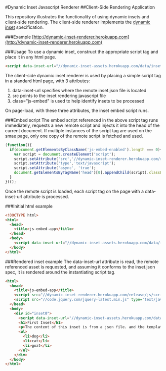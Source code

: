 #Dynamic Inset Javascript Renderer
##Client-Side Rendering Application

This repository illustrates the functionality of using dynamic insets and client-side rendering.
The client-side renderer implements the [dynamic inset](https://docs.google.com/document/d/1NQ0UZYnyq89RFg3-Y7WxmYr7qVhsVBIrNPDpmgF66JA/edit?usp=sharing) specification.

###Example
[http://dynamic-inset-renderer.herokuapp.com](http://dynamic-inset-renderer.herokuapp.com)

###Usage
To use a dynamic inset, construct the appropriate script tag and place it in any html page.
```html
<script data-inset-url="//dynamic-inset-assets.herokuapp.com/data/inset.json" src="http://dynamic-inset-assets.herokuapp.com/javascripts/embed.js" class="js-embed" ></script>
```
The client-side dynamic inset renderer is used by placing a simple script tag in a standard html page, with 3 attributes:
1. data-inset-url specifies where the remote inset.json file is located
1. src points to the inset rendering javascript file
1. class="js-embed" is used to help identify insets to be processed

On page-load, with these three attributes, the inset embed script runs.

###Embed script
The embed script referenced in the above script tag runs immediately, requests a new remote script and injects it into the head of the current document.
If multiple instances of the script tag are used on the smae page, only one copy of the remote script is fetched and used.

```javascript
(function(){
  if(document.getElementsByClassName('js-embed-enabled').length === 0){
    var script = document.createElement('script');
    script.setAttribute('src','//dynamic-inset-renderer.herokuapp.com/release/js/script.js');
    script.setAttribute('type','text/javascript');
    script.setAttribute('async', 'true');
    document.getElementsByTagName('head')[0].appendChild(script).classList.add("js-embed-enabled");
  }
})();
```

Once the remote script is loaded, each script tag on the page with a data-inset-url attribute is processed.

###Initial html example
```html
<!DOCTYPE html>
<html>
  <head>
    <title>js-embed-app</title>
  </head>
  <body>
    <script data-inset-url="//dynamic-inset-assets.herokuapp.com/data/inset.json" src="//dynamic-inset-renderer.herokuapp.com/release/js/embed.js" class="js-embed" ></script>
  </body>
</html>
```

###Rendered inset example
The data-inset-url attribute is read, the remote referenced asset is requested, and assuming it conforms to the inset.json spec, it is rendered around the instantiating script tag.
```html
<html>
  <head>
    <title>js-embed-app</title>
    <script src="//dynamic-inset-renderer.herokuapp.com/release/js/script.js" type="text/javascript" class="js-embed-enabled"></script>
    <script src="//code.jquery.com/jquery-latest.min.js" type="text/javascript" class="jquery-enabled"></script>
  </head>
  <body>
    <div id="inset0">
      <script data-inset-url="//dynamic-inset-assets.herokuapp.com/data/inset.json" src="//dynamic-inset-renderer.herokuapp.com/release/js/embed.js" class="js-embed" ></script>
      <h1>First Inset</h1>
      <p>The content of this inset is from a json file. and the template is from a mustache file.</p>
      <ul>
        <li>dog</li>
        <li>cat</li>
        <li>goat</li>
      </ul>
    </div>
  </body>
</html>
```
